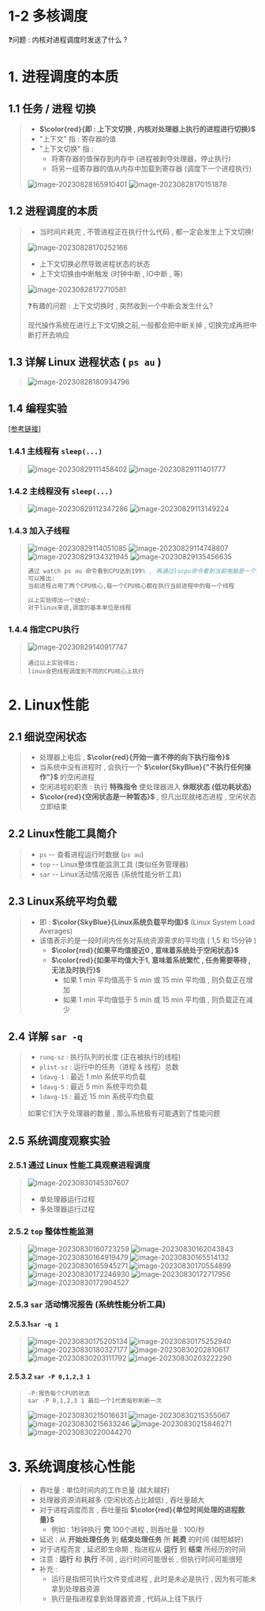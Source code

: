 # 1-2 多核调度

❓问题 : 内核对进程调度时发送了什么 ?

# 1. 进程调度的本质

## 1.1 **任务** / **进程** 切换

>- **$\color{red}{即 : 上下文切换 , 内核对处理器上执行的进程进行切换}$**
>-  "上下文" 指 : 寄存器的值
>- "上下文切换" 指 : 
>   - 将寄存器的值保存到内存中 (进程被剥夺处理器，停止执行)
>   - 将另一组寄存器的值从内存中加载到寄存器 (调度下一个进程执行)
>
>
><img src="./assets/image-20230828165910401.png" alt="image-20230828165910401" />
>
><img src="./assets/image-20230828170151878.png" alt="image-20230828170151878" />

## 1.2 进程调度的本质

>- 当时间片耗完 , 不管进程正在执行什么代码 , 都一定会发生上下文切换! 
>
><img src="./assets/image-20230828170252166.png" alt="image-20230828170252166" />
>
>- 上下文切换必然导致进程状态的状态
>- 上下文切换由中断触发 (时钟中断 , IO中断 , 等)
>
><img src="./assets/image-20230828172710581.png" alt="image-20230828172710581" />
>
>❓有趣的问题 : 上下文切换时 , 突然收到一个中断会发生什么?
>
>现代操作系统在进行上下文切换之前,一般都会把中断关掉 , 切换完成再把中断打开去响应

## 1.3 详解 Linux 进程状态 ( `ps au` )

><img src="./assets/image-20230828180934796.png" alt="image-20230828180934796" />

## 1.4 编程实验

[[参考链接]](https://github.com/WONGZEONJYU/Linux_System_Program/blob/main/1-2.multi-core-scheduling/helloworld.cpp)

### 1.4.1 主线程有 `sleep(...)`

><img src="./assets/image-20230829111458402.png" alt="image-20230829111458402" />
>
><img src="./assets/image-20230829111401777.png" alt="image-20230829111401777" />

### 1.4.2 主线程没有 `sleep(...)`

><img src="./assets/image-20230829112347286.png" alt="image-20230829112347286" />
>
><img src="./assets/image-20230829113149224.png" alt="image-20230829113149224" />

### 1.4.3 加入子线程

><img src="./assets/image-20230829114051085.png" alt="image-20230829114051085" />
>
><img src="./assets/image-20230829114748807.png" alt="image-20230829114748807" />
>
><img src="./assets/image-20230829134321945.png" alt="image-20230829134321945" />
>
><img src="./assets/image-20230829135456635.png" alt="image-20230829135456635" />
>
>```tex
>通过 watch ps au 命令看到CPU达到199% , 再通过lscpu命令看到当前电脑是一个多核CPU
>可以推出:
>当前进程占用了两个CPU核心,每一个CPU核心都在执行当前进程中的每一个线程
>
>以上实验得出一个结论:
>对于linux来说,调度的基本单位是线程
>```

### 1.4.4 指定CPU执行

><img src="./assets/image-20230829140917747.png" alt="image-20230829140917747" />
>
>```
>通过以上实验得出:
>linux会把线程调度到不同的CPU核心上执行
>```

# 2. Linux性能

## 2.1 细说空闲状态

>- 处理器上电后 , **$\color{red}{开始一直不停的向下执行指令}$**
>- 当系统中没有进程时 , 会执行一个 **$\color{SkyBlue}{"不执行任何操作"}$** 的空闲进程
>- 空闲进程的职责 : 执行 **特殊指令** 使处理器进入 **休眠状态 (低功耗状态)**
>- **$\color{red}{空闲状态是一种暂态}$** , 但凡出现就绪态进程 , 空闲状态立即结束

## 2.2 Linux性能工具简介

>- `ps` -- 查看进程运行时数据 (`ps au`)
>- `top` -- Linux整体性能监测工具 (类似任务管理器)
>- `sar` -- Linux活动情况报告 (系统性能分析工具)

## 2.3 Linux系统平均负载

>- 即 : **$\color{SkyBlue}{Linux系统负载平均值}$** (Linux System Load Averages)
>- 该值表示的是一段时间内任务对系统资源需求的平均值 ( 1,5 和 15分钟 )
>   - **$\color{red}{如果平均值接近0 , 意味着系统处于空闲状态}$**
>   - **$\color{red}{如果平均值大于1, 意味着系统繁忙 , 任务需要等待 , 无法及时执行}$**
>     - 如果 1 min 平均值高于 5 min 或 15 min 平均值 , 则负载正在增加
>     - 如果 1 min 平均值低于 5 min 或 15 min 平均值 , 则负载正在减少

## 2.4 详解 `sar -q`

>- `runq-sz` : 执行队列的长度 (正在被执行的线程)
>- `plist-sz` : 运行中的任务（进程 & 线程）总数
>- `ldavg-1` : 最近 1 min 系统平均负载
>- `ldavg-5` : 最近 5 min 系统平均负载
>- `ldavg-15` : 最近 15 min 系统平均负载
>
>如果它们大于处理器的数量 , 那么系统极有可能遇到了性能问题

## 2.5 系统调度观察实验

### 2.5.1 通过 Linux 性能工具观察进程调度

><img src="./assets/image-20230830145307607.png" alt="image-20230830145307607" />
>
>- 单处理器运行过程
>- 多处理器运行过程

### 2.5.2 `top` 整体性能监测

><img src="./assets/image-20230830160723259.png" alt="image-20230830160723259" />
>
><img src="./assets/image-20230830162043843.png" alt="image-20230830162043843" />
>
><img src="./assets/image-20230830164919479.png" alt="image-20230830164919479" />
>
><img src="./assets/image-20230830165514132.png" alt="image-20230830165514132" />
>
><img src="./assets/image-20230830165945271.png" alt="image-20230830165945271" />
>
><img src="./assets/image-20230830170554899.png" alt="image-20230830170554899" />
>
><img src="./assets/image-20230830172246930.png" alt="image-20230830172246930" />
>
><img src="./assets/image-20230830172717956.png" alt="image-20230830172717956" />
>
><img src="./assets/image-20230830172904527.png" alt="image-20230830172904527" />

### 2.5.3 `sar` 活动情况报告 (系统性能分析工具)

#### 2.5.3.1`sar -q 1`

><img src="./assets/image-20230830175205134.png" alt="image-20230830175205134" />
>
><img src="./assets/image-20230830175252940.png" alt="image-20230830175252940" />
>
><img src="./assets/image-20230830180327177.png" alt="image-20230830180327177" />
>
><img src="./assets/image-20230830202810617.png" alt="image-20230830202810617" />
>
><img src="./assets/image-20230830203111792.png" alt="image-20230830203111792" />
>
><img src="./assets/image-20230830203222290.png" alt="image-20230830203222290" />

#### 2.5.3.2 `sar -P 0,1,2,3 1`

>```tex
>-P:报告每个CPU的状态
>sar -P 0,1,2,3 1 最后一个1代表每秒刷新一次
>```
>
><img src="./assets/image-20230830215016631.png" alt="image-20230830215016631" />
>
><img src="./assets/image-20230830215355067.png" alt="image-20230830215355067" />
>
><img src="./assets/image-20230830215633246.png" alt="image-20230830215633246" />
>
><img src="./assets/image-20230830215846271.png" alt="image-20230830215846271" />
>
><img src="./assets/image-20230830220044270.png" alt="image-20230830220044270" />

# 3. 系统调度核心性能

>- 吞吐量 : 单位时间内的工作总量 (越大越好)
>  - 处理器资源消耗越多 (空闲状态占比越低) , 吞吐量越大
>  - 对于进程调度而言 , 吞吐量指 **$\color{red}{单位时间处理的进程数量}$** 
>    - 例如 : 1秒钟执行 **完** 100个进程 , 则吞吐量 : 100/秒
>- 延迟 : 从 **开始处理任务** 到 **结束处理任务** 所 **耗费** 的时间 (越短越好)
>  - 对于进程而言 , 延迟即生命期 , 指进程从 **运行** 到 **结束** 所经历的时间
>  - 注意 : **运行** 和 **执行** 不同 , 运行时间可能很长 , 但执行时间可能很短
>  - 补充 : 
>    - 运行是指把可执行文件变成进程 , 此时是未必是执行 , 因为有可能未拿到处理器资源
>    - 执行是指进程拿到处理器资源 , 代码从上往下执行 
>

